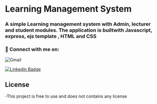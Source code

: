 # Learning Management System
<h3>
A simple Learning management system with Admin, lecturer and student modules.
 The application is builtwith Javascript, express, ejs template , HTML and CSS 
</h3>

### 🤝 Connect with me on:
![Gmail](https://img.shields.io/badge/Gmail-D14836?style=for-the-badge&logo=gmail&logoColor=white)

[![Linkedin Badge](https://img.shields.io/badge/-linkedin-blue?style=flat&logo=Linkedin&logoColor=white)](www.linkedin.com/in/emma-maikuri-997ba631)




## License
-This project is free to use and does not contains any license
